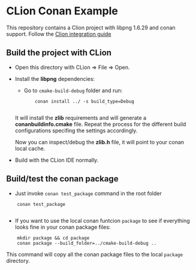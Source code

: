 CLion Conan Example
===================

This repository contains a Clion project with libpng 1.6.29 and conan support. 
Follow the [Clion integration guide](http://docs.conan.io/en/latest/integrations/clion.html)

Build the project with CLion
----------------------------

- Open this directory with CLion => File => Open.

- Install the **libpng** dependencies:

    - Go to ``cmake-build-debug`` folder and run:

      ```
          conan install ../ -s build_type=Debug
   
      ```

  It will install the **zlib** requirements and will generate a **conanbuildinfo.cmake** file. Repeat the process for the
  different build configurations specifing the settings accordingly.
  
  Now you can inspect/debug the **zlib.h** file, it will point to your conan local cache.
  
  
- Build with the CLion IDE normally.


Build/test the conan package
----------------------------

- Just invoke `conan test_package` command in the root folder

```
    conan test_package
    
```

- If you want to use the local conan funtcion ``package`` to see if everything looks fine in your conan package files:


```
    mkdir package && cd package
    conan package --build_folder=../cmake-build-debug ..
```

  This command will copy all the conan package files to the local ``package`` directory.
